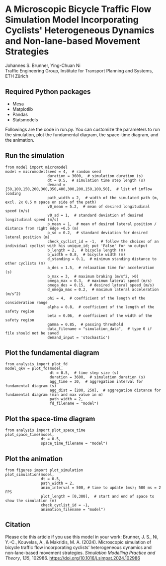# A Microscopic Bicycle Traffic Flow Simulation Model Incorporating Cyclists' Heterogeneous Dynamics and Non-lane-based Movement Strategies
Johannes S. Brunner, Ying-Chuan Ni <br />
Traffic Engineering Group, Institute for Transport Planning and Systems, ETH Zürich

## Required Python packages
- Mesa
- Matplotlib
- Pandas
- Statsmodels

Followings are the code in run.py. You can customize the parameters to run the simulation, plot the fundamental diagram, the space-time diagram, and the animation.<br />
## Run the simulation
```
from model import micromodel
model = micromodel(seed = 4,  # random seed
                   duration = 3600,  # simulation duration (s)
                   dt = 0.5,  # simulation time step length (s)
                   demand = [50,100,150,200,300,350,400,300,200,150,100,50],  # list of inflow loading
                   path_width = 2,  # width of the simulated path (m, excl. 2x 0.5 m space on side of the path)
                   v0_mean = 5.2,  # mean of desired longitudinal speed (m/s)
                   v0_sd = 1,  # standard deviation of desired longitudinal speed (m/s)
                   p_mean = 1,  # mean of desired lateral position / distance from right edge +0.5 (m)
                   p_sd = 0.2,  # standard deviation for desired lateral position (m)
                   check_cyclist_id = -1,  # follow the choices of an individual cyclist with his unique_id; put 'False' for no output
                   b_length = 2,  # bicycle length (m)
                   b_width = 0.8,  # bicycle width (m)
                   d_standing = 0.1,  # minimum standing distance to other cyclists (m)
                   a_des = 1.5,  # relaxation time for acceleration (s)
                   b_max = 3,  # maximum braking (m/s^2, >0)
                   omega_max = 0.3,  # maximum lateral speed (m/s)
                   omega_des = 0.15,  # desired lateral speed (m/s)
                   d_omega_max = 0.2,  # maximum lateral acceleration (m/s^2)
                   phi = 4,  # coefficient of the length of the consideration range
                   alpha = 0.8,  # coefficient of the length of the safety region
                   beta = 0.06,  # coefficient of the width of the safety region
                   gamma = 0.85,  # passing threshold
                   data_filename = "simulation_data",  # type 0 if file should not be saved
                   demand_input = 'stochastic')
```

## Plot the fundamental diagram
```
from analysis import plot_fd
model_qkv = plot_fd(model, 
                    dt = 0.5,  # time step size (s)
                    duration = 3600,  # simulation duration (s)
                    agg_time = 30,  # aggregation interval for fundamental diagram (s)
                    agg_dist = [200, 250],  # aggregation distance for fundamental diagram (min and max value in m)
                    path_width = 2,
                    fd_filename = "model")
```

## Plot the space-time diagram
```
from analysis import plot_space_time
plot_space_time(model, 
                dt = 0.5,
                space_time_filename = "model")
```

## Plot the animation
```
from figures import plot_simulation
plot_simulation(model, 
                dt = 0.5,
                path_width = 2,
                anim_interval = 500, # time to update (ms); 500 ms = 2 FPS
                plot_length = [0,300],  # start and end of space to show the simulation (m)
                check_cyclist_id = -1, 
                animation_filename = "model")
```

## Citation
Please cite this article if you use this model in your work:
Brunner, J. S., Ni, Y.-C., Kouvelas, A., & Makridis, M. A. (2024). Microscopic simulation of bicycle traffic flow incorporating cyclists’ heterogeneous dynamics and non-lane-based movement strategies. _Simulation Modelling Practice and Theory_, _135_, 102986.
https://doi.org/10.1016/j.simpat.2024.102986

